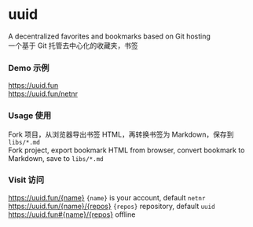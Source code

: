 # uuid
A decentralized favorites and bookmarks based on Git hosting  
一个基于 Git 托管去中心化的收藏夹，书签

### Demo 示例
<https://uuid.fun>  
<https://uuid.fun/netnr>

### Usage 使用
Fork 项目，从浏览器导出书签 HTML，再转换书签为 Markdown，保存到 `libs/*.md`  
Fork project, export bookmark HTML from browser, convert bookmark to Markdown, save to `libs/*.md`

### Visit 访问
https://uuid.fun/{name} `{name}` is your account, default `netnr`  
https://uuid.fun/{name}/{repos} `{repos}` repository, default `uuid`  
https://uuid.fun#{name}/{repos} offline